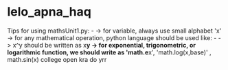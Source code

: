# lelo_apna_haq
Tips for using mathsUnit1.py: -
  -> for variable, always use small alphabet 'x'
  -> for any mathematical operation, python language should be used like: -
      -> x^y should be written as x**y
      -> for exponential, trigonometric, or logarithmic function, we should write as 'math.e**x', 'math.log(x,base)' , math.sin(x)
      college open kra do yrr
